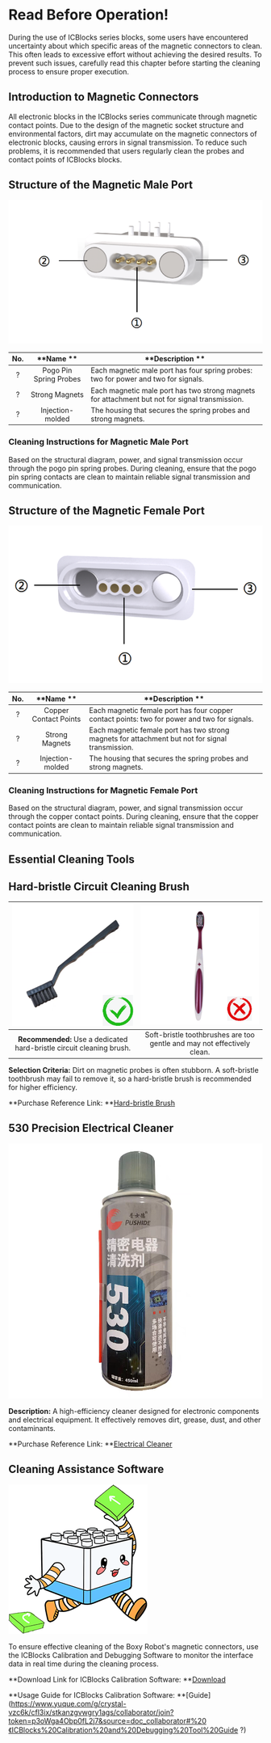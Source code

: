 # Read Before Operation!
During the use of ICBlocks series blocks, some users have encountered uncertainty about which specific areas of the magnetic connectors to clean. This often leads to excessive effort without achieving the desired results. To prevent such issues, carefully read this chapter before starting the cleaning process to ensure proper execution.  

## Introduction to Magnetic Connectors  
All electronic blocks in the ICBlocks series communicate through magnetic contact points. Due to the design of the magnetic socket structure and environmental factors, dirt may accumulate on the magnetic connectors of electronic blocks, causing errors in signal transmission. To reduce such problems, it is recommended that users regularly clean the probes and contact points of ICBlocks blocks.  

## Structure of the Magnetic Male Port  
![](img/ReadBeforeOperation01.png)

| **No.** | **Name ** | **Description ** |
| :---: | :---: | --- |
|  ? |  Pogo Pin Spring Probes   | Each magnetic male port has four spring probes: two for power and two for signals.   |
|  ? |  Strong Magnets   | Each magnetic male port has two strong magnets for attachment but not for signal transmission.   |
|  ? |  Injection-molded   | The housing that secures the spring probes and strong magnets.   |


### Cleaning Instructions for Magnetic Male Port 
Based on the structural diagram, power, and signal transmission occur through the pogo pin spring probes. During cleaning, ensure that the pogo pin spring contacts are clean to maintain reliable signal transmission and communication.  

## Structure of the Magnetic Female Port  
![](img/ReadBeforeOperation02.png)

| **No.** | **Name ** | **Description ** |
| :---: | :---: | --- |
|  ? | Copper Contact Points   | Each magnetic female port has four copper contact points: two for power and two for signals.   |
|  ? |  Strong Magnets   | Each magnetic female port has two strong magnets for attachment but not for signal transmission.   |
|  ? |  Injection-molded   | The housing that secures the spring probes and strong magnets.   |


### Cleaning Instructions for Magnetic Female Port 
Based on the structural diagram, power, and signal transmission occur through the copper contact points. During cleaning, ensure that the copper contact points are clean to maintain reliable signal transmission and communication.  

## Essential Cleaning Tools  
## Hard-bristle Circuit Cleaning Brush  
| ![](img/ReadBeforeOperation03.png) | ![](img/ReadBeforeOperation04.png) |
| :---: | :---: |
| **Recommended:** Use a dedicated hard-bristle circuit cleaning brush.   |  Soft-bristle toothbrushes are too gentle and may not effectively clean.   |




**Selection Criteria:** Dirt on magnetic probes is often stubborn. A soft-bristle toothbrush may fail to remove it, so a hard-bristle brush is recommended for higher efficiency.  

**Purchase Reference Link: **[Hard-bristle Brush](https://item.taobao.com/item.htm?id=26777848264&ns=1&pisk=fVIiKAvF4N8sQU0HKy-_uTjJQvzLFht60lfvMIB2gdAB_cB2MnfcisA9u5tOm6XVZR9Y1iH1R_BrXGU6Dmx6cnP8wuEJCOtX0p8K2nGsYL90DqJ2Q5BwDAN8wuE07v-0s7CO5KFBTLvy0dRw7HyHHKhZgs8qY9RBhKlw3cy3KKOEbKowueleCKcw0EJqTXJyQml2uKJUKKOegbks0QjVAMPOTmSguCh4XKYMa94WfhIE8Ug17B0KRMbnABXZlmoVxdYNcgjGs68OuTT5XtqmAhBl8HJcc8uDiUbVXHSaTu8BuM5eL1exlpbc3gt65xmcZhfDzG8n3mtw0CxHLgyxPBIH6sSM88nkkHSJzh7LR5LvjLfVf1Dm0_WdeGTCm7ceGNpWYKjbUqADugun84uS7m9UHMujlFJBKQ3sVFwWXjUfKJ2nPPTwddF8KJ0jlFJBKQe3K4GX7p9Tw&priceTId=2147807817328676464177158e1c91&skuId=36082907545&spm=a21n57.1.item.133.6edb523c9fmE9o&utparam=%7B%22aplus_abtest%22%3A%226a71ee02999113ba8b09c53bdb172fb4%22%7D&xxc=ad_ztc)

## 530 Precision Electrical Cleaner  
![](img/ReadBeforeOperation05.png)

**Description:** A high-efficiency cleaner designed for electronic components and electrical equipment. It effectively removes dirt, grease, dust, and other contaminants.  

**Purchase Reference Link: **[Electrical Cleaner](#)

## Cleaning Assistance Software  
![](img/ReadBeforeOperation06.png)

To ensure effective cleaning of the Boxy Robot's magnetic connectors, use the ICBlocks Calibration and Debugging Software to monitor the interface data in real time during the cleaning process.  

**Download Link for ICBlocks Calibration Software: **[Download](https://www.icrobot.com/www/cn/index.html#/file/index?type1=%E8%BD%AF%E4%BB%B6%E8%B5%84%E6%96%99&type2=ICBlocks)

**Usage Guide for ICBlocks Calibration Software: **[Guide](https://www.yuque.com/g/crystal-vzc6k/cfl3ix/stkanzgvwgry1ags/collaborator/join?token=p3oWga4Obp0fL2j7&source=doc_collaborator#%20《ICBlocks%20Calibration%20and%20Debugging%20Tool%20Guide ?)

